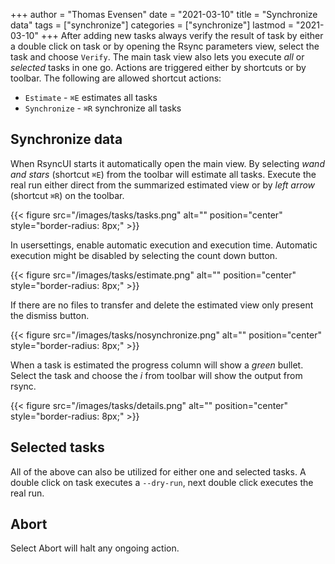 +++
author = "Thomas Evensen"
date = "2021-03-10"
title =  "Synchronize data"
tags = ["synchronize"]
categories = ["synchronize"]
lastmod = "2021-03-10"
+++
After adding new tasks always verify the result of task by either a double click on task or by opening the Rsync parameters view, select the task and choose `Verify`.  The main task view also lets you execute *all* or *selected* tasks in one go. Actions are triggered either by shortcuts or by toolbar. The following are allowed shortcut actions:

- `Estimate` - `⌘E` estimates all tasks
- `Synchronize` - `⌘R` synchronize all tasks 

##  Synchronize data

When RsyncUI starts it automatically open the main view. By selecting *wand and stars*  (shortcut `⌘E`) from the toolbar will estimate all tasks. Execute the real run either direct from the summarized estimated view or by *left arrow* (shortcut `⌘R`) on the toolbar. 

{{< figure src="/images/tasks/tasks.png" alt="" position="center" style="border-radius: 8px;" >}}

In usersettings, enable automatic execution and execution time. Automatic execution might be disabled by selecting the count down button.

{{< figure src="/images/tasks/estimate.png" alt="" position="center" style="border-radius: 8px;" >}}

If there are no files to transfer and delete the estimated view only present the dismiss button.

{{< figure src="/images/tasks/nosynchronize.png" alt="" position="center" style="border-radius: 8px;" >}}

When a task is estimated the progress column will show  a *green* bullet. Select the task and choose the *i* from toolbar will show the output from rsync. 

{{< figure src="/images/tasks/details.png" alt="" position="center" style="border-radius: 8px;" >}}

## Selected tasks

All of the above can also be utilized for either one and selected tasks. A double click on task executes a `--dry-run`, next double click executes the real run.

## Abort

Select Abort will halt any ongoing action.
